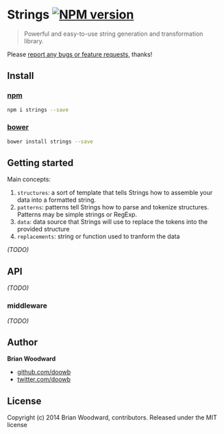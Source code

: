 # Strings [![NPM version](https://badge.fury.io/js/strings.png)](http://badge.fury.io/js/strings)

> Powerful and easy-to-use string generation and transformation library.

Please [report any bugs or feature requests](https://github.com/sellside/strings/issues/new), thanks!

## Install

### [npm](npmjs.org)

```bash
npm i strings --save
```

### [bower](https://github.com/bower/bower)

```bash
bower install strings --save
```

## Getting started

Main concepts:

1. `structures`: a sort of template that tells Strings how to assemble your data into a formatted string.
2. `patterns`: patterns tell Strings how to parse and tokenize structures. Patterns may be simple strings or RegExp.
3. `data`: data source that Strings will use to replace the tokens into the provided structure
4. `replacements`: string or function used to tranform the data

_(TODO)_


## API

_(TODO)_


### middleware

_(TODO)_


## Author

**Brian Woodward**

+ [github.com/doowb](https://github.com/doowb)
+ [twitter.com/doowb](http://twitter.com/doowb)

## License

Copyright (c) 2014 Brian Woodward, contributors.
Released under the MIT license
